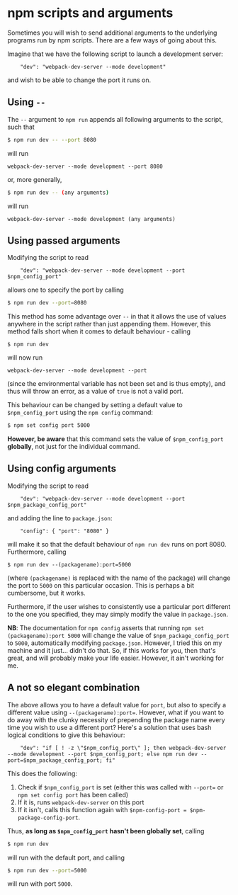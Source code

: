 # npm scripts and arguments

Sometimes you will wish to send additional arguments to the underlying programs run by npm scripts.
There are a few ways of going about this.

Imagine that we have the following script to launch a development server:

```
    "dev": "webpack-dev-server --mode development"
```

and wish to be able to change the port it runs on.

## Using `--`

The `--` argument to `npm run` appends all following arguments to the script, such that

```bash
$ npm run dev -- --port 8080
```

will run

```
webpack-dev-server --mode development --port 8080
```

or, more generally,

```bash
$ npm run dev -- (any arguments)
```

will run

```
webpack-dev-server --mode development (any arguments)
```

## Using passed arguments

Modifying the script to read

```
    "dev": "webpack-dev-server --mode development --port $npm_config_port"
```

allows one to specify the port by calling

```bash
$ npm run dev --port=8080
```

This method has some advantage over `--` in that it allows the use of values anywhere in the script rather than just appending them.
However, this method falls short when it comes to default behaviour - calling

```
$ npm run dev
```

will now run

```
webpack-dev-server --mode development --port
```

(since the environmental variable has not been set and is thus empty), and thus will throw an error, as a value of `true` is not a valid port.

This behaviour can be changed by setting a default value to `$npm_config_port` using the `npm config` command:

```bash
$ npm set config port 5000
```

**However, be aware** that this command sets the value of `$npm_config_port` **globally**, not just for the individual command.

## Using config arguments

Modifying the script to read

```
    "dev": "webpack-dev-server --mode development --port $npm_package_config_port"
```

and adding the line to `package.json`:

```
    "config": { "port": "8080" }
```

will make it so that the default behaviour of `npm run dev` runs on port 8080.
Furthermore, calling

```
$ npm run dev --(packagename):port=5000
```

(where `(packagename)` is replaced with the name of the package) will change the port to `5000` on this particular occasion.
This is perhaps a bit cumbersome, but it works.

Furthermore, if the user wishes to consistently use a particular port different to the one you specified, they may simply modify the value in `package.json`.

**NB**: The documentation for `npm config` asserts that running `npm set (packagename):port 5000` will change the value of `$npm_package_config_port` to `5000`, automatically modifying `package.json`.
However, I tried this on my machine and it just... didn't do that. So, if this works for you, then that's great, and will probably make your life easier. However, it ain't working for me.

## A not so elegant combination

The above allows you to have a default value for `port`, but also to specify a different value using `--(packagename):port=`.
However, what if you want to do away with the clunky necessity of prepending the package name every time you wish to use a different port?
Here's a solution that uses bash logical conditions to give this behaviour:

```
    "dev": "if [ ! -z \"$npm_config_port\" ]; then webpack-dev-server --mode development --port $npm_config_port; else npm run dev --port=$npm_package_config_port; fi"
```

This does the following:

1. Check if `$npm_config_port` is set (either this was called with `--port=` or `npm set config port` has been called)
2. If it is, runs `webpack-dev-server` on this port
3. If it isn't, calls this function again with `$npm-config-port = $npm-package-config-port`.

Thus, **as long as `$npm_config_port` hasn't been globally set**, calling

```bash
$ npm run dev
```

will run with the default port, and calling

```bash
$ npm run dev --port=5000
```

will run with port `5000`.
